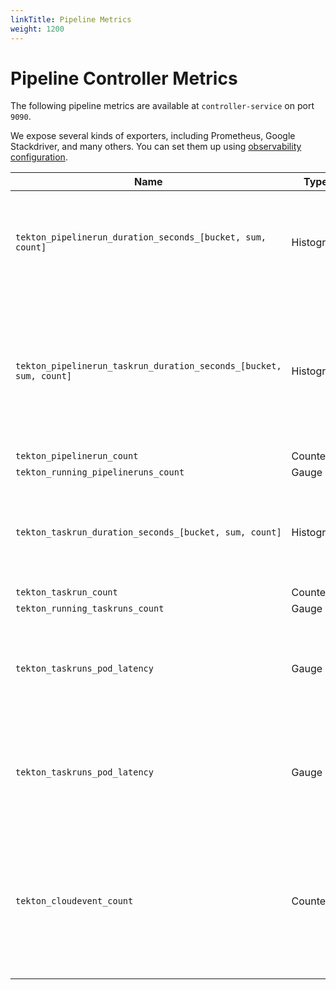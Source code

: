 ```yaml
---
linkTitle: Pipeline Metrics
weight: 1200
---
```

# Pipeline Controller Metrics

The following pipeline metrics are available at `controller-service` on port `9090`.

We expose several kinds of exporters, including Prometheus, Google Stackdriver, and many others. You can set them up using [observability configuration](https://github.com/tektoncd/pipeline/tree/release-v0.19.x/config/config-observability.yaml).

|  Name | Type | Labels/Tags | Status |
| ---------- | ----------- | ----------- | ----------- |
| `tekton_pipelinerun_duration_seconds_[bucket, sum, count]` | Histogram | `pipeline`=&lt;pipeline_name&gt; <br> `pipelinerun`=&lt;pipelinerun_name&gt; <br> `status`=&lt;status&gt; <br> `namespace`=&lt;pipelinerun-namespace&gt; | experimental |
| `tekton_pipelinerun_taskrun_duration_seconds_[bucket, sum, count]` | Histogram | `pipeline`=&lt;pipeline_name&gt; <br> `pipelinerun`=&lt;pipelinerun_name&gt; <br> `status`=&lt;status&gt; <br> `task`=&lt;task_name&gt; <br> `taskrun`=&lt;taskrun_name&gt;<br> `namespace`=&lt;pipelineruns-taskruns-namespace&gt;| experimental |
| `tekton_pipelinerun_count` | Counter | `status`=&lt;status&gt; | experimental |
| `tekton_running_pipelineruns_count` | Gauge | | experimental |
| `tekton_taskrun_duration_seconds_[bucket, sum, count]` | Histogram | `status`=&lt;status&gt; <br> `task`=&lt;task_name&gt; <br> `taskrun`=&lt;taskrun_name&gt;<br> `namespace`=&lt;pipelineruns-taskruns-namespace&gt; | experimental |
| `tekton_taskrun_count` | Counter | `status`=&lt;status&gt; | experimental |
| `tekton_running_taskruns_count` | Gauge | | experimental |
| `tekton_taskruns_pod_latency` | Gauge | `namespace`=&lt;taskruns-namespace&gt; <br> `pod`= &lt; taskrun_pod_name&gt; <br> `task`=&lt;task_name&gt; <br> `taskrun`=&lt;taskrun_name&gt;<br> | experimental |
| `tekton_taskruns_pod_latency` | Gauge | `namespace`=&lt;taskruns-namespace&gt; <br> `pod`= &lt; taskrun_pod_name&gt; <br> `task`=&lt;task_name&gt; <br> `taskrun`=&lt;taskrun_name&gt;<br> | experimental |
| `tekton_cloudevent_count` | Counter | `pipeline`=&lt;pipeline_name&gt; <br> `pipelinerun`=&lt;pipelinerun_name&gt; <br> `status`=&lt;status&gt; <br> `task`=&lt;task_name&gt; <br> `taskrun`=&lt;taskrun_name&gt;<br> `namespace`=&lt;pipelineruns-taskruns-namespace&gt;| experimental |
